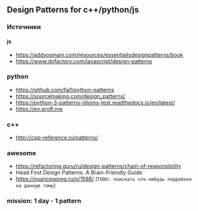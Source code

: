 ## Design Patterns for c++/python/js

### Источники 

#### js

* https://addyosmani.com/resources/essentialjsdesignpatterns/book
* https://www.dofactory.com/javascript/design-patterns

### python

* https://github.com/faif/python-patterns
* https://sourcemaking.com/design_patterns/
* https://python-3-patterns-idioms-test.readthedocs.io/en/latest/
* https://en.proft.me

### c++

* http://cpp-reference.ru/patterns/
 
### awesome

* https://refactoring.guru/ru/design-patterns/chain-of-responsibility
* Head First Design Patterns. A Brain-Friendly Guide
* https://nuancesprog.ru/p/1568/  (```TODO: поискать что-нибудь подробное на данную тему```)

### mission: 1 day - 1 pattern
